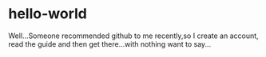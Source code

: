 # hello-world

Well...Someone recommended github to me recently,so I create an account, read the guide and then get there...with nothing want to say...


